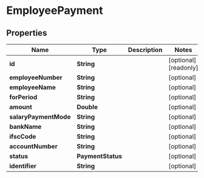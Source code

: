 

# EmployeePayment


## Properties

| Name | Type | Description | Notes |
|------------ | ------------- | ------------- | -------------|
|**id** | **String** |  |  [optional] [readonly] |
|**employeeNumber** | **String** |  |  [optional] |
|**employeeName** | **String** |  |  [optional] |
|**forPeriod** | **String** |  |  [optional] |
|**amount** | **Double** |  |  [optional] |
|**salaryPaymentMode** | **String** |  |  [optional] |
|**bankName** | **String** |  |  [optional] |
|**ifscCode** | **String** |  |  [optional] |
|**accountNumber** | **String** |  |  [optional] |
|**status** | **PaymentStatus** |  |  [optional] |
|**identifier** | **String** |  |  [optional] |



